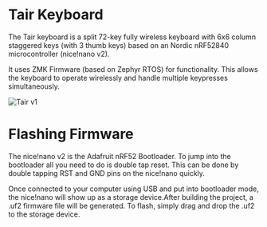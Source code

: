 # Tair Keyboard
The Tair keyboard is a split 72-key fully wireless keyboard with 6x6 column staggered keys (with 3 thumb keys) based on an Nordic nRF52840 microcontroller (nice!nano v2).

It uses ZMK Firmware (based on Zephyr RTOS) for functionality. This allows the keyboard to operate wirelessly and handle multiple keypresses simultaneously.

![Tair v1](./assets/v1.jpg)


# Flashing Firmware
The nice!nano v2 is the Adafruit nRF52 Bootloader. To jump into the bootloader all you need to do is double tap reset. This can be done by double tapping RST and GND pins on the nice!nano quickly. 

Once connected to your computer using USB and put into bootloader mode, the nice!nano will show up as a storage device.After building the project, a .uf2 firmware file will be generated. To flash, simply drag and drop the .uf2 to the storage device.


